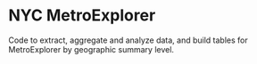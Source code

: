 # NYC MetroExplorer
Code to extract, aggregate and analyze data, and build tables for MetroExplorer by geographic summary level.
